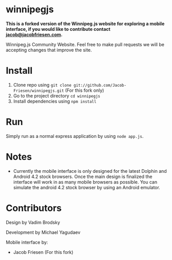 winnipegjs
==========

**This is a forked version of the Winnipeg.js website for exploring a mobile interface, if you would like to contribute contact jacob@jacobfriesen.com.**

Winnipeg.js Community Website. Feel free to make pull requests we will be accepting changes that improve the site.

Install
=======

1. Clone repo using `git clone git://github.com/Jacob-Friesen/winnipegjs.git` (For this fork only)
2. Go to the project directory `cd winnipegjs`
3. Install dependencies using `npm install`

Run
===

Simply run as a normal express application by using `node app.js`.

Notes
=====

* Currently the mobile interface is only designed for the latest Dolphin and Android 4.2 stock browsers. Once the main design is finalized the interface will work in as many mobile browsers as possible. You can simulate the android 4.2 stock browser by using an Android emulator.

Contributors
==========

Design by Vadim Brodsky

Development by Michael Yagudaev

Mobile interface by:

* Jacob Friesen (For this fork)